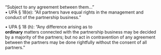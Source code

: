 “Subject to any agreement between them...”  
• UPA § 18(e): “All partners have equal rights in the management and conduct of the partnership business.”  

• UPA § 18 (h): “Any difference arising as to  
**ordinary** matters connected with the partnership business may be decided by a majority of the partners; but no act in contravention of any agreement between the partners may be done rightfully without the consent of all partners.”